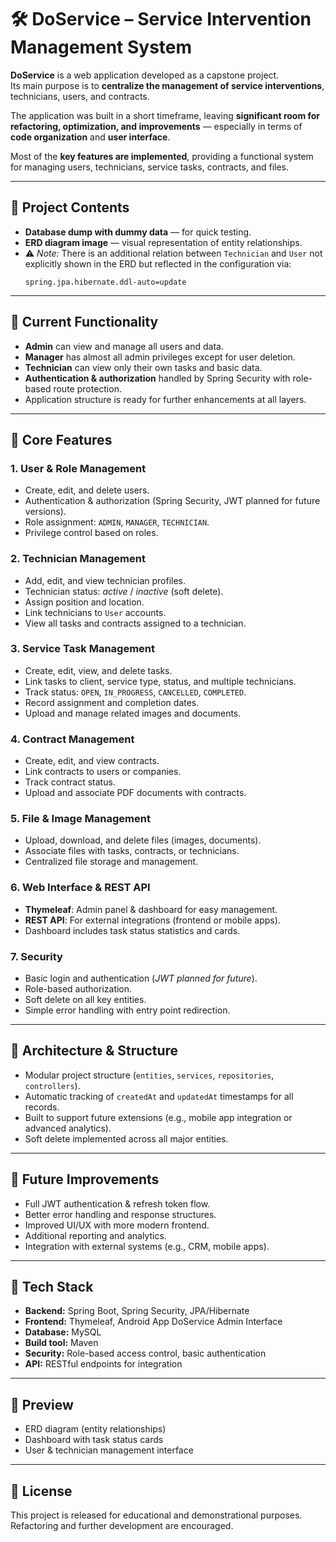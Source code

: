 # 🛠️ DoService – Service Intervention Management System

**DoService** is a web application developed as a capstone project.  
Its main purpose is to **centralize the management of service interventions**, technicians, users, and contracts.

The application was built in a short timeframe, leaving **significant room for refactoring, optimization, and improvements** — especially in terms of **code organization** and **user interface**.  

Most of the **key features are implemented**, providing a functional system for managing users, technicians, service tasks, contracts, and files.

---

## 📂 Project Contents

- **Database dump with dummy data** — for quick testing.  
- **ERD diagram image** — visual representation of entity relationships.  
- ⚠️ *Note:* There is an additional relation between `Technician` and `User` not explicitly shown in the ERD but reflected in the configuration via:
  ```properties
  spring.jpa.hibernate.ddl-auto=update
  ```

---

## 🚀 Current Functionality

- **Admin** can view and manage all users and data.  
- **Manager** has almost all admin privileges except for user deletion.  
- **Technician** can view only their own tasks and basic data.  
- **Authentication & authorization** handled by Spring Security with role-based route protection.  
- Application structure is ready for further enhancements at all layers.

---

## 🔑 Core Features

### 1. User & Role Management
- Create, edit, and delete users.  
- Authentication & authorization (Spring Security, JWT planned for future versions).  
- Role assignment: `ADMIN`, `MANAGER`, `TECHNICIAN`.  
- Privilege control based on roles.

### 2. Technician Management
- Add, edit, and view technician profiles.  
- Technician status: *active* / *inactive* (soft delete).  
- Assign position and location.  
- Link technicians to `User` accounts.  
- View all tasks and contracts assigned to a technician.

### 3. Service Task Management
- Create, edit, view, and delete tasks.  
- Link tasks to client, service type, status, and multiple technicians.  
- Track status: `OPEN`, `IN_PROGRESS`, `CANCELLED`, `COMPLETED`.  
- Record assignment and completion dates.  
- Upload and manage related images and documents.

### 4. Contract Management
- Create, edit, and view contracts.  
- Link contracts to users or companies.  
- Track contract status.  
- Upload and associate PDF documents with contracts.

### 5. File & Image Management
- Upload, download, and delete files (images, documents).  
- Associate files with tasks, contracts, or technicians.  
- Centralized file storage and management.

### 6. Web Interface & REST API
- **Thymeleaf**: Admin panel & dashboard for easy management.  
- **REST API**: For external integrations (frontend or mobile apps).  
- Dashboard includes task status statistics and cards.

### 7. Security
- Basic login and authentication (*JWT planned for future*).  
- Role-based authorization.  
- Soft delete on all key entities.  
- Simple error handling with entry point redirection.

---

## 🧱 Architecture & Structure

- Modular project structure (`entities`, `services`, `repositories`, `controllers`).  
- Automatic tracking of `createdAt` and `updatedAt` timestamps for all records.  
- Built to support future extensions (e.g., mobile app integration or advanced analytics).  
- Soft delete implemented across all major entities.

---

## 🧭 Future Improvements

- Full JWT authentication & refresh token flow.  
- Better error handling and response structures.  
- Improved UI/UX with more modern frontend.  
- Additional reporting and analytics.  
- Integration with external systems (e.g., CRM, mobile apps).

---

## 🧰 Tech Stack

- **Backend:** Spring Boot, Spring Security, JPA/Hibernate  
- **Frontend:** Thymeleaf, Android App DoService Admin Interface  
- **Database:** MySQL  
- **Build tool:** Maven  
- **Security:** Role-based access control, basic authentication  
- **API:** RESTful endpoints for integration

---

## 📸 Preview

- ERD diagram (entity relationships)  
- Dashboard with task status cards  
- User & technician management interface

---

## 📝 License

This project is released for educational and demonstrational purposes.  
Refactoring and further development are encouraged.
